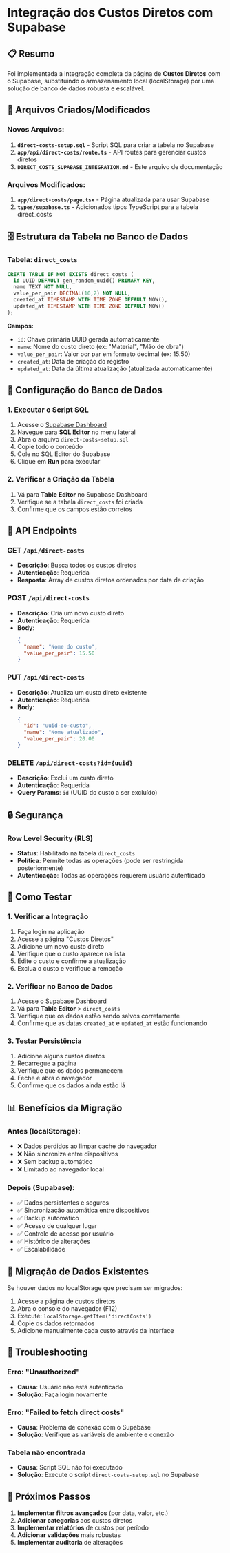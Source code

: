 # Integração dos Custos Diretos com Supabase

## 📋 Resumo

Foi implementada a integração completa da página de **Custos Diretos** com o Supabase, substituindo o armazenamento local (localStorage) por uma solução de banco de dados robusta e escalável.

## 🚀 Arquivos Criados/Modificados

### Novos Arquivos:
1. **`direct-costs-setup.sql`** - Script SQL para criar a tabela no Supabase
2. **`app/api/direct-costs/route.ts`** - API routes para gerenciar custos diretos
3. **`DIRECT_COSTS_SUPABASE_INTEGRATION.md`** - Este arquivo de documentação

### Arquivos Modificados:
1. **`app/direct-costs/page.tsx`** - Página atualizada para usar Supabase
2. **`types/supabase.ts`** - Adicionados tipos TypeScript para a tabela direct_costs

## 🗄️ Estrutura da Tabela no Banco de Dados

### Tabela: `direct_costs`

```sql
CREATE TABLE IF NOT EXISTS direct_costs (
  id UUID DEFAULT gen_random_uuid() PRIMARY KEY,
  name TEXT NOT NULL,
  value_per_pair DECIMAL(10,2) NOT NULL,
  created_at TIMESTAMP WITH TIME ZONE DEFAULT NOW(),
  updated_at TIMESTAMP WITH TIME ZONE DEFAULT NOW()
);
```

**Campos:**
- `id`: Chave primária UUID gerada automaticamente
- `name`: Nome do custo direto (ex: "Material", "Mão de obra")
- `value_per_pair`: Valor por par em formato decimal (ex: 15.50)
- `created_at`: Data de criação do registro
- `updated_at`: Data da última atualização (atualizada automaticamente)

## 🔧 Configuração do Banco de Dados

### 1. Executar o Script SQL

1. Acesse o [Supabase Dashboard](https://supabase.com/dashboard)
2. Navegue para **SQL Editor** no menu lateral
3. Abra o arquivo `direct-costs-setup.sql`
4. Copie todo o conteúdo
5. Cole no SQL Editor do Supabase
6. Clique em **Run** para executar

### 2. Verificar a Criação da Tabela

1. Vá para **Table Editor** no Supabase Dashboard
2. Verifique se a tabela `direct_costs` foi criada
3. Confirme que os campos estão corretos

## 🔌 API Endpoints

### GET `/api/direct-costs`
- **Descrição**: Busca todos os custos diretos
- **Autenticação**: Requerida
- **Resposta**: Array de custos diretos ordenados por data de criação

### POST `/api/direct-costs`
- **Descrição**: Cria um novo custo direto
- **Autenticação**: Requerida
- **Body**:
  ```json
  {
    "name": "Nome do custo",
    "value_per_pair": 15.50
  }
  ```

### PUT `/api/direct-costs`
- **Descrição**: Atualiza um custo direto existente
- **Autenticação**: Requerida
- **Body**:
  ```json
  {
    "id": "uuid-do-custo",
    "name": "Nome atualizado",
    "value_per_pair": 20.00
  }
  ```

### DELETE `/api/direct-costs?id={uuid}`
- **Descrição**: Exclui um custo direto
- **Autenticação**: Requerida
- **Query Params**: `id` (UUID do custo a ser excluído)

## 🔒 Segurança

### Row Level Security (RLS)
- **Status**: Habilitado na tabela `direct_costs`
- **Política**: Permite todas as operações (pode ser restringida posteriormente)
- **Autenticação**: Todas as operações requerem usuário autenticado

## 🧪 Como Testar

### 1. Verificar a Integração
1. Faça login na aplicação
2. Acesse a página "Custos Diretos"
3. Adicione um novo custo direto
4. Verifique que o custo aparece na lista
5. Edite o custo e confirme a atualização
6. Exclua o custo e verifique a remoção

### 2. Verificar no Banco de Dados
1. Acesse o Supabase Dashboard
2. Vá para **Table Editor** > `direct_costs`
3. Verifique que os dados estão sendo salvos corretamente
4. Confirme que as datas `created_at` e `updated_at` estão funcionando

### 3. Testar Persistência
1. Adicione alguns custos diretos
2. Recarregue a página
3. Verifique que os dados permanecem
4. Feche e abra o navegador
5. Confirme que os dados ainda estão lá

## 📊 Benefícios da Migração

### Antes (localStorage):
- ❌ Dados perdidos ao limpar cache do navegador
- ❌ Não sincroniza entre dispositivos
- ❌ Sem backup automático
- ❌ Limitado ao navegador local

### Depois (Supabase):
- ✅ Dados persistentes e seguros
- ✅ Sincronização automática entre dispositivos
- ✅ Backup automático
- ✅ Acesso de qualquer lugar
- ✅ Controle de acesso por usuário
- ✅ Histórico de alterações
- ✅ Escalabilidade

## 🔄 Migração de Dados Existentes

Se houver dados no localStorage que precisam ser migrados:

1. Acesse a página de custos diretos
2. Abra o console do navegador (F12)
3. Execute: `localStorage.getItem('directCosts')`
4. Copie os dados retornados
5. Adicione manualmente cada custo através da interface

## 🚨 Troubleshooting

### Erro: "Unauthorized"
- **Causa**: Usuário não está autenticado
- **Solução**: Faça login novamente

### Erro: "Failed to fetch direct costs"
- **Causa**: Problema de conexão com o Supabase
- **Solução**: Verifique as variáveis de ambiente e conexão

### Tabela não encontrada
- **Causa**: Script SQL não foi executado
- **Solução**: Execute o script `direct-costs-setup.sql` no Supabase

## 📝 Próximos Passos

1. **Implementar filtros avançados** (por data, valor, etc.)
2. **Adicionar categorias** aos custos diretos
3. **Implementar relatórios** de custos por período
4. **Adicionar validações** mais robustas
5. **Implementar auditoria** de alterações
